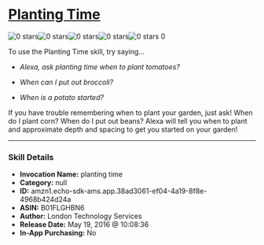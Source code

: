 # [Planting Time](http://alexa.amazon.com/#skills/amzn1.echo-sdk-ams.app.38ad3061-ef04-4a19-8f8e-4968b424d24a)
![0 stars](../../images/ic_star_border_black_18dp_1x.png)![0 stars](../../images/ic_star_border_black_18dp_1x.png)![0 stars](../../images/ic_star_border_black_18dp_1x.png)![0 stars](../../images/ic_star_border_black_18dp_1x.png)![0 stars](../../images/ic_star_border_black_18dp_1x.png) 0

To use the Planting Time skill, try saying...

* *Alexa, ask planting time when to plant tomatoes?*

* *When can I put out broccoli?*

* *When is a potato started?*

If you have trouble remembering when to plant your garden, just ask!  When do I plant corn?  When do I put out beans?  Alexa will tell you when to plant and approximate depth and spacing to get you started on your garden!

***

### Skill Details

* **Invocation Name:** planting time
* **Category:** null
* **ID:** amzn1.echo-sdk-ams.app.38ad3061-ef04-4a19-8f8e-4968b424d24a
* **ASIN:** B01FLGHBN6
* **Author:** London Technology Services 
* **Release Date:** May 19, 2016 @ 10:08:36
* **In-App Purchasing:** No
